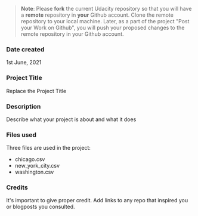>**Note**: Please **fork** the current Udacity repository so that you will have a **remote** repository in **your** Github account. Clone the remote repository to your local machine. Later, as a part of the project "Post your Work on Github", you will push your proposed changes to the remote repository in your Github account.

### Date created
1st June, 2021

### Project Title
Replace the Project Title

### Description
Describe what your project is about and what it does

### Files used
Three files are used in the project:
- chicago.csv
- new_york_city.csv
- washington.csv

### Credits
It's important to give proper credit. Add links to any repo that inspired you or blogposts you consulted.

